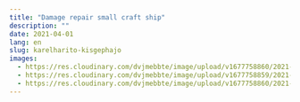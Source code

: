 ```yaml
---
title: "Damage repair small craft ship"
description: ""
date: 2021-04-01
lang: en
slug: karelharito-kisgephajo
images:
  - https://res.cloudinary.com/dvjmebbte/image/upload/v1677758860/2021-2%20K%C3%A1relh%C3%A1r%C3%ADt%C3%B3%20kisg%C3%A9phaj%C3%B3/_C_MLAP_IMG_0899_wx1kvh.jpg
  - https://res.cloudinary.com/dvjmebbte/image/upload/v1677758859/2021-2%20K%C3%A1relh%C3%A1r%C3%ADt%C3%B3%20kisg%C3%A9phaj%C3%B3/Image_gpfh9s.jpg
  - https://res.cloudinary.com/dvjmebbte/image/upload/v1677758860/2021-2%20K%C3%A1relh%C3%A1r%C3%ADt%C3%B3%20kisg%C3%A9phaj%C3%B3/Cs_ri_cs_nak_moxw9g.jpg
---
```

